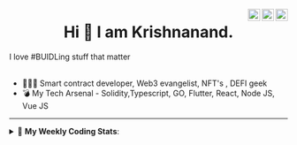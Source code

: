 <a href="https://twitter.com/incrypto32" target="_blank" rel="nofollow"><img align="right" alt="Pratik's Twitter" width="22px" src="https://cdn.jsdelivr.net/npm/simple-icons@v3/icons/twitter.svg" /></a><a href="https://www.linkedin.com/in/incrypto32" target="_blank" rel="nofollow"><img align="right" alt="Pratik's Linkdein" width="22px" src="https://cdn.jsdelivr.net/npm/simple-icons@v3/icons/linkedin.svg" /></a><a href="https://www.instagram.com/incrypto32" target="_blank" rel="nofollow"><img align="right" alt="Insta" width="22px" src="https://cdn.jsdelivr.net/npm/simple-icons@v3/icons/instagram.svg" /></a>

<center><h1> Hi 👋 I am Krishnanand. </h1></center>
I love #BUIDLing stuff that matter

 <br /> 
 <br /> 

 
- 👨🏽‍💻 Smart contract developer, Web3 evangelist, NFT's , DEFI geek
- 💣 My Tech Arsenal - Solidity,Typescript, GO, Flutter, React, Node JS, Vue JS
<!-- - 🌐 Visit my [porfolio website](https://incrypt32.github.io/) for complete background and contact. -->


---


<details> 
 <summary>🤖 <b>My Weekly Coding Stats</b>: </summary>
<br>

<!--START_SECTION:waka-->
```text
TypeScript   4 hrs 39 mins   █████████████▓░░░░░░░░░░░   54.31 % 
JSON         1 hr 49 mins    █████▒░░░░░░░░░░░░░░░░░░░   21.32 % 
Bash         55 mins         ██▓░░░░░░░░░░░░░░░░░░░░░░   10.77 % 
Solidity     38 mins         ██░░░░░░░░░░░░░░░░░░░░░░░   07.49 % 
JavaScript   18 mins         █░░░░░░░░░░░░░░░░░░░░░░░░   03.67 % 
```
<!--END_SECTION:waka-->

</details>


